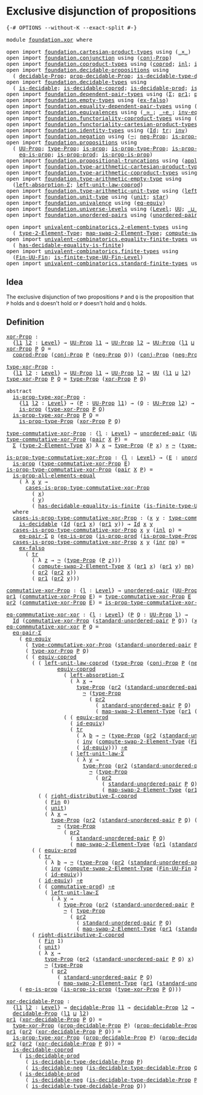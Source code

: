 # Exclusive disjunction of propositions

<pre class="Agda"><a id="50" class="Symbol">{-#</a> <a id="54" class="Keyword">OPTIONS</a> <a id="62" class="Pragma">--without-K</a> <a id="74" class="Pragma">--exact-split</a> <a id="88" class="Symbol">#-}</a>

<a id="93" class="Keyword">module</a> <a id="100" href="foundation.xor.html" class="Module">foundation.xor</a> <a id="115" class="Keyword">where</a>

<a id="122" class="Keyword">open</a> <a id="127" class="Keyword">import</a> <a id="134" href="foundation.cartesian-product-types.html" class="Module">foundation.cartesian-product-types</a> <a id="169" class="Keyword">using</a> <a id="175" class="Symbol">(</a><a id="176" href="foundation-core.cartesian-product-types.html#577" class="Function Operator">_×_</a><a id="179" class="Symbol">)</a>
<a id="181" class="Keyword">open</a> <a id="186" class="Keyword">import</a> <a id="193" href="foundation.conjunction.html" class="Module">foundation.conjunction</a> <a id="216" class="Keyword">using</a> <a id="222" class="Symbol">(</a><a id="223" href="foundation.conjunction.html#693" class="Function">conj-Prop</a><a id="232" class="Symbol">)</a>
<a id="234" class="Keyword">open</a> <a id="239" class="Keyword">import</a> <a id="246" href="foundation.coproduct-types.html" class="Module">foundation.coproduct-types</a> <a id="273" class="Keyword">using</a> <a id="279" class="Symbol">(</a><a id="280" href="foundation.coproduct-types.html#1168" class="Datatype">coprod</a><a id="286" class="Symbol">;</a> <a id="288" href="foundation.coproduct-types.html#1239" class="InductiveConstructor">inl</a><a id="291" class="Symbol">;</a> <a id="293" href="foundation.coproduct-types.html#1262" class="InductiveConstructor">inr</a><a id="296" class="Symbol">;</a> <a id="298" href="foundation.coproduct-types.html#6142" class="Function">coprod-Prop</a><a id="309" class="Symbol">;</a> <a id="311" href="foundation.coproduct-types.html#2663" class="Function">neq-inr-inl</a><a id="322" class="Symbol">;</a> <a id="324" href="foundation.coproduct-types.html#2588" class="Function">neq-inl-inr</a><a id="335" class="Symbol">)</a>
<a id="337" class="Keyword">open</a> <a id="342" class="Keyword">import</a> <a id="349" href="foundation.decidable-propositions.html" class="Module">foundation.decidable-propositions</a> <a id="383" class="Keyword">using</a>
  <a id="391" class="Symbol">(</a> <a id="393" href="foundation.decidable-propositions.html#1883" class="Function">decidable-Prop</a><a id="407" class="Symbol">;</a> <a id="409" href="foundation.decidable-propositions.html#2032" class="Function">prop-decidable-Prop</a><a id="428" class="Symbol">;</a> <a id="430" href="foundation.decidable-propositions.html#2371" class="Function">is-decidable-type-decidable-Prop</a><a id="462" class="Symbol">)</a>
<a id="464" class="Keyword">open</a> <a id="469" class="Keyword">import</a> <a id="476" href="foundation.decidable-types.html" class="Module">foundation.decidable-types</a> <a id="503" class="Keyword">using</a>
  <a id="511" class="Symbol">(</a> <a id="513" href="foundation.decidable-types.html#1905" class="Function">is-decidable</a><a id="525" class="Symbol">;</a> <a id="527" href="foundation.decidable-types.html#2953" class="Function">is-decidable-coprod</a><a id="546" class="Symbol">;</a> <a id="548" href="foundation.decidable-types.html#3323" class="Function">is-decidable-prod</a><a id="565" class="Symbol">;</a> <a id="567" href="foundation.decidable-types.html#4740" class="Function">is-decidable-neg</a><a id="583" class="Symbol">)</a>
<a id="585" class="Keyword">open</a> <a id="590" class="Keyword">import</a> <a id="597" href="foundation.dependent-pair-types.html" class="Module">foundation.dependent-pair-types</a> <a id="629" class="Keyword">using</a> <a id="635" class="Symbol">(</a><a id="636" href="foundation-core.dependent-pair-types.html#502" class="Record">Σ</a><a id="637" class="Symbol">;</a> <a id="639" href="foundation-core.dependent-pair-types.html#592" class="Field">pr1</a><a id="642" class="Symbol">;</a> <a id="644" href="foundation-core.dependent-pair-types.html#604" class="Field">pr2</a><a id="647" class="Symbol">;</a> <a id="649" href="foundation-core.dependent-pair-types.html#575" class="InductiveConstructor">pair</a><a id="653" class="Symbol">)</a>
<a id="655" class="Keyword">open</a> <a id="660" class="Keyword">import</a> <a id="667" href="foundation.empty-types.html" class="Module">foundation.empty-types</a> <a id="690" class="Keyword">using</a> <a id="696" class="Symbol">(</a><a id="697" href="foundation-core.empty-types.html#1147" class="Function">ex-falso</a><a id="705" class="Symbol">)</a>
<a id="707" class="Keyword">open</a> <a id="712" class="Keyword">import</a> <a id="719" href="foundation.equality-dependent-pair-types.html" class="Module">foundation.equality-dependent-pair-types</a> <a id="760" class="Keyword">using</a> <a id="766" class="Symbol">(</a><a id="767" href="foundation.equality-dependent-pair-types.html#1372" class="Function">eq-pair-Σ</a><a id="776" class="Symbol">)</a>
<a id="778" class="Keyword">open</a> <a id="783" class="Keyword">import</a> <a id="790" href="foundation.equivalences.html" class="Module">foundation.equivalences</a> <a id="814" class="Keyword">using</a> <a id="820" class="Symbol">(</a><a id="821" href="foundation-core.equivalences.html#1607" class="Function Operator">_≃_</a><a id="824" class="Symbol">;</a> <a id="826" href="foundation-core.equivalences.html#7843" class="Function Operator">_∘e_</a><a id="830" class="Symbol">;</a> <a id="832" href="foundation-core.equivalences.html#5707" class="Function">inv-equiv</a><a id="841" class="Symbol">;</a> <a id="843" href="foundation-core.equivalences.html#1542" class="Function">is-equiv</a><a id="851" class="Symbol">;</a> <a id="853" href="foundation-core.equivalences.html#2480" class="Function">id-equiv</a><a id="861" class="Symbol">)</a>
<a id="863" class="Keyword">open</a> <a id="868" class="Keyword">import</a> <a id="875" href="foundation.functoriality-coproduct-types.html" class="Module">foundation.functoriality-coproduct-types</a> <a id="916" class="Keyword">using</a> <a id="922" class="Symbol">(</a><a id="923" href="foundation.functoriality-coproduct-types.html#4569" class="Function">equiv-coprod</a><a id="935" class="Symbol">)</a>
<a id="937" class="Keyword">open</a> <a id="942" class="Keyword">import</a> <a id="949" href="foundation.functoriality-cartesian-product-types.html" class="Module">foundation.functoriality-cartesian-product-types</a> <a id="998" class="Keyword">using</a> <a id="1004" class="Symbol">(</a><a id="1005" href="foundation.functoriality-cartesian-product-types.html#3166" class="Function">equiv-prod</a><a id="1015" class="Symbol">)</a>
<a id="1017" class="Keyword">open</a> <a id="1022" class="Keyword">import</a> <a id="1029" href="foundation.identity-types.html" class="Module">foundation.identity-types</a> <a id="1055" class="Keyword">using</a> <a id="1061" class="Symbol">(</a><a id="1062" href="foundation-core.identity-types.html#641" class="Datatype">Id</a><a id="1064" class="Symbol">;</a> <a id="1066" href="foundation-core.identity-types.html#4583" class="Function">tr</a><a id="1068" class="Symbol">;</a> <a id="1070" href="foundation-core.identity-types.html#1552" class="Function">inv</a><a id="1073" class="Symbol">)</a>
<a id="1075" class="Keyword">open</a> <a id="1080" class="Keyword">import</a> <a id="1087" href="foundation.negation.html" class="Module">foundation.negation</a> <a id="1107" class="Keyword">using</a> <a id="1113" class="Symbol">(</a><a id="1114" href="foundation-core.negation.html#452" class="Function">¬</a><a id="1115" class="Symbol">;</a> <a id="1117" href="foundation.negation.html#1157" class="Function">neg-Prop</a><a id="1125" class="Symbol">;</a> <a id="1127" href="foundation.negation.html#942" class="Function">is-prop-neg</a><a id="1138" class="Symbol">)</a>
<a id="1140" class="Keyword">open</a> <a id="1145" class="Keyword">import</a> <a id="1152" href="foundation.propositions.html" class="Module">foundation.propositions</a> <a id="1176" class="Keyword">using</a>
  <a id="1184" class="Symbol">(</a> <a id="1186" href="foundation-core.propositions.html#1322" class="Function">UU-Prop</a><a id="1193" class="Symbol">;</a> <a id="1195" href="foundation-core.propositions.html#1424" class="Function">type-Prop</a><a id="1204" class="Symbol">;</a> <a id="1206" href="foundation-core.propositions.html#1246" class="Function">is-prop</a><a id="1213" class="Symbol">;</a> <a id="1215" href="foundation-core.propositions.html#1491" class="Function">is-prop-type-Prop</a><a id="1232" class="Symbol">;</a> <a id="1234" href="foundation.propositions.html#1285" class="Function">is-prop-Prop</a><a id="1246" class="Symbol">;</a> <a id="1248" href="foundation-core.propositions.html#2335" class="Function">is-prop-all-elements-equal</a><a id="1274" class="Symbol">;</a>
    <a id="1280" href="foundation-core.propositions.html#2649" class="Function">eq-is-prop</a><a id="1290" class="Symbol">;</a> <a id="1292" href="foundation-core.propositions.html#5656" class="Function">is-prop-prod</a><a id="1304" class="Symbol">;</a> <a id="1306" href="foundation.propositions.html#1170" class="Function">is-prop-is-prop</a><a id="1321" class="Symbol">)</a>
<a id="1323" class="Keyword">open</a> <a id="1328" class="Keyword">import</a> <a id="1335" href="foundation.propositional-truncations.html" class="Module">foundation.propositional-truncations</a> <a id="1372" class="Keyword">using</a> <a id="1378" class="Symbol">(</a><a id="1379" href="foundation.propositional-truncations.html#5581" class="Function">apply-universal-property-trunc-Prop</a><a id="1414" class="Symbol">)</a>
<a id="1416" class="Keyword">open</a> <a id="1421" class="Keyword">import</a> <a id="1428" href="foundation.type-arithmetic-cartesian-product-types.html" class="Module">foundation.type-arithmetic-cartesian-product-types</a> <a id="1479" class="Keyword">using</a> <a id="1485" class="Symbol">(</a><a id="1486" href="foundation-core.type-arithmetic-cartesian-product-types.html#2050" class="Function">commutative-prod</a><a id="1502" class="Symbol">)</a>
<a id="1504" class="Keyword">open</a> <a id="1509" class="Keyword">import</a> <a id="1516" href="foundation.type-arithmetic-coproduct-types.html" class="Module">foundation.type-arithmetic-coproduct-types</a> <a id="1559" class="Keyword">using</a> <a id="1565" class="Symbol">(</a><a id="1566" href="foundation.type-arithmetic-coproduct-types.html#5409" class="Function">right-distributive-Σ-coprod</a><a id="1593" class="Symbol">)</a>
<a id="1595" class="Keyword">open</a> <a id="1600" class="Keyword">import</a> <a id="1607" href="foundation.type-arithmetic-empty-type.html" class="Module">foundation.type-arithmetic-empty-type</a> <a id="1645" class="Keyword">using</a>
  <a id="1653" class="Symbol">(</a><a id="1654" href="foundation.type-arithmetic-empty-type.html#3100" class="Function">left-absorption-Σ</a><a id="1671" class="Symbol">;</a> <a id="1673" href="foundation.type-arithmetic-empty-type.html#7325" class="Function">left-unit-law-coprod</a><a id="1693" class="Symbol">)</a>
<a id="1695" class="Keyword">open</a> <a id="1700" class="Keyword">import</a> <a id="1707" href="foundation.type-arithmetic-unit-type.html" class="Module">foundation.type-arithmetic-unit-type</a> <a id="1744" class="Keyword">using</a> <a id="1750" class="Symbol">(</a><a id="1751" href="foundation.type-arithmetic-unit-type.html#1542" class="Function">left-unit-law-Σ</a><a id="1766" class="Symbol">)</a>
<a id="1768" class="Keyword">open</a> <a id="1773" class="Keyword">import</a> <a id="1780" href="foundation.unit-type.html" class="Module">foundation.unit-type</a> <a id="1801" class="Keyword">using</a> <a id="1807" class="Symbol">(</a><a id="1808" href="foundation.unit-type.html#975" class="Datatype">unit</a><a id="1812" class="Symbol">;</a> <a id="1814" href="foundation.unit-type.html#999" class="InductiveConstructor">star</a><a id="1818" class="Symbol">)</a>
<a id="1820" class="Keyword">open</a> <a id="1825" class="Keyword">import</a> <a id="1832" href="foundation.univalence.html" class="Module">foundation.univalence</a> <a id="1854" class="Keyword">using</a> <a id="1860" class="Symbol">(</a><a id="1861" href="foundation.univalence.html#1280" class="Function">eq-equiv</a><a id="1869" class="Symbol">)</a>
<a id="1871" class="Keyword">open</a> <a id="1876" class="Keyword">import</a> <a id="1883" href="foundation.universe-levels.html" class="Module">foundation.universe-levels</a> <a id="1910" class="Keyword">using</a> <a id="1916" class="Symbol">(</a><a id="1917" href="Agda.Primitive.html#597" class="Postulate">Level</a><a id="1922" class="Symbol">;</a> <a id="1924" href="foundation-core.universe-levels.html#222" class="Primitive">UU</a><a id="1926" class="Symbol">;</a> <a id="1928" href="Agda.Primitive.html#810" class="Primitive Operator">_⊔_</a><a id="1931" class="Symbol">)</a>
<a id="1933" class="Keyword">open</a> <a id="1938" class="Keyword">import</a> <a id="1945" href="foundation.unordered-pairs.html" class="Module">foundation.unordered-pairs</a> <a id="1972" class="Keyword">using</a> <a id="1978" class="Symbol">(</a><a id="1979" href="foundation.unordered-pairs.html#2321" class="Function">unordered-pair</a><a id="1993" class="Symbol">;</a> <a id="1995" href="foundation.unordered-pairs.html#4308" class="Function">standard-unordered-pair</a><a id="2018" class="Symbol">)</a>

<a id="2021" class="Keyword">open</a> <a id="2026" class="Keyword">import</a> <a id="2033" href="univalent-combinatorics.2-element-types.html" class="Module">univalent-combinatorics.2-element-types</a> <a id="2073" class="Keyword">using</a>
  <a id="2081" class="Symbol">(</a> <a id="2083" href="univalent-combinatorics.2-element-types.html#4865" class="Function">type-2-Element-Type</a><a id="2102" class="Symbol">;</a> <a id="2104" href="univalent-combinatorics.2-element-types.html#22430" class="Function">map-swap-2-Element-Type</a><a id="2127" class="Symbol">;</a> <a id="2129" href="univalent-combinatorics.2-element-types.html#23190" class="Function">compute-swap-2-Element-Type</a><a id="2156" class="Symbol">)</a>
<a id="2158" class="Keyword">open</a> <a id="2163" class="Keyword">import</a> <a id="2170" href="univalent-combinatorics.equality-finite-types.html" class="Module">univalent-combinatorics.equality-finite-types</a> <a id="2216" class="Keyword">using</a>
  <a id="2224" class="Symbol">(</a> <a id="2226" href="univalent-combinatorics.equality-finite-types.html#1968" class="Function">has-decidable-equality-is-finite</a><a id="2258" class="Symbol">)</a>
<a id="2260" class="Keyword">open</a> <a id="2265" class="Keyword">import</a> <a id="2272" href="univalent-combinatorics.finite-types.html" class="Module">univalent-combinatorics.finite-types</a> <a id="2309" class="Keyword">using</a>
  <a id="2317" class="Symbol">(</a><a id="2318" href="univalent-combinatorics.finite-types.html#9058" class="Function">Fin-UU-Fin</a><a id="2328" class="Symbol">;</a> <a id="2330" href="univalent-combinatorics.finite-types.html#9909" class="Function">is-finite-type-UU-Fin-Level</a><a id="2357" class="Symbol">)</a>
<a id="2359" class="Keyword">open</a> <a id="2364" class="Keyword">import</a> <a id="2371" href="univalent-combinatorics.standard-finite-types.html" class="Module">univalent-combinatorics.standard-finite-types</a> <a id="2417" class="Keyword">using</a> <a id="2423" class="Symbol">(</a><a id="2424" href="univalent-combinatorics.standard-finite-types.html#2085" class="Function">Fin</a><a id="2427" class="Symbol">)</a>
</pre>
## Idea

The exclusive disjunction of two propositions `P` and `Q` is the proposition that `P` holds and `Q` doesn't hold or `P` doesn't hold and `Q` holds.

## Definition

<pre class="Agda"><a id="xor-Prop"></a><a id="2615" href="foundation.xor.html#2615" class="Function">xor-Prop</a> <a id="2624" class="Symbol">:</a>
  <a id="2628" class="Symbol">{</a><a id="2629" href="foundation.xor.html#2629" class="Bound">l1</a> <a id="2632" href="foundation.xor.html#2632" class="Bound">l2</a> <a id="2635" class="Symbol">:</a> <a id="2637" href="Agda.Primitive.html#597" class="Postulate">Level</a><a id="2642" class="Symbol">}</a> <a id="2644" class="Symbol">→</a> <a id="2646" href="foundation-core.propositions.html#1322" class="Function">UU-Prop</a> <a id="2654" href="foundation.xor.html#2629" class="Bound">l1</a> <a id="2657" class="Symbol">→</a> <a id="2659" href="foundation-core.propositions.html#1322" class="Function">UU-Prop</a> <a id="2667" href="foundation.xor.html#2632" class="Bound">l2</a> <a id="2670" class="Symbol">→</a> <a id="2672" href="foundation-core.propositions.html#1322" class="Function">UU-Prop</a> <a id="2680" class="Symbol">(</a><a id="2681" href="foundation.xor.html#2629" class="Bound">l1</a> <a id="2684" href="Agda.Primitive.html#810" class="Primitive Operator">⊔</a> <a id="2686" href="foundation.xor.html#2632" class="Bound">l2</a><a id="2688" class="Symbol">)</a>
<a id="2690" href="foundation.xor.html#2615" class="Function">xor-Prop</a> <a id="2699" href="foundation.xor.html#2699" class="Bound">P</a> <a id="2701" href="foundation.xor.html#2701" class="Bound">Q</a> <a id="2703" class="Symbol">=</a>
  <a id="2707" href="foundation.coproduct-types.html#6142" class="Function">coprod-Prop</a> <a id="2719" class="Symbol">(</a><a id="2720" href="foundation.conjunction.html#693" class="Function">conj-Prop</a> <a id="2730" href="foundation.xor.html#2699" class="Bound">P</a> <a id="2732" class="Symbol">(</a><a id="2733" href="foundation.negation.html#1157" class="Function">neg-Prop</a> <a id="2742" href="foundation.xor.html#2701" class="Bound">Q</a><a id="2743" class="Symbol">))</a> <a id="2746" class="Symbol">(</a><a id="2747" href="foundation.conjunction.html#693" class="Function">conj-Prop</a> <a id="2757" class="Symbol">(</a><a id="2758" href="foundation.negation.html#1157" class="Function">neg-Prop</a> <a id="2767" href="foundation.xor.html#2699" class="Bound">P</a><a id="2768" class="Symbol">)</a> <a id="2770" href="foundation.xor.html#2701" class="Bound">Q</a><a id="2771" class="Symbol">)</a> <a id="2773" class="Symbol">(λ</a> <a id="2776" href="foundation.xor.html#2776" class="Bound">p</a> <a id="2778" href="foundation.xor.html#2778" class="Bound">q</a> <a id="2780" class="Symbol">→</a> <a id="2782" href="foundation-core.dependent-pair-types.html#592" class="Field">pr1</a> <a id="2786" href="foundation.xor.html#2778" class="Bound">q</a> <a id="2788" class="Symbol">(</a><a id="2789" href="foundation-core.dependent-pair-types.html#592" class="Field">pr1</a> <a id="2793" href="foundation.xor.html#2776" class="Bound">p</a><a id="2794" class="Symbol">))</a>

<a id="type-xor-Prop"></a><a id="2798" href="foundation.xor.html#2798" class="Function">type-xor-Prop</a> <a id="2812" class="Symbol">:</a>
  <a id="2816" class="Symbol">{</a><a id="2817" href="foundation.xor.html#2817" class="Bound">l1</a> <a id="2820" href="foundation.xor.html#2820" class="Bound">l2</a> <a id="2823" class="Symbol">:</a> <a id="2825" href="Agda.Primitive.html#597" class="Postulate">Level</a><a id="2830" class="Symbol">}</a> <a id="2832" class="Symbol">→</a> <a id="2834" href="foundation-core.propositions.html#1322" class="Function">UU-Prop</a> <a id="2842" href="foundation.xor.html#2817" class="Bound">l1</a> <a id="2845" class="Symbol">→</a> <a id="2847" href="foundation-core.propositions.html#1322" class="Function">UU-Prop</a> <a id="2855" href="foundation.xor.html#2820" class="Bound">l2</a> <a id="2858" class="Symbol">→</a> <a id="2860" href="foundation-core.universe-levels.html#222" class="Primitive">UU</a> <a id="2863" class="Symbol">(</a><a id="2864" href="foundation.xor.html#2817" class="Bound">l1</a> <a id="2867" href="Agda.Primitive.html#810" class="Primitive Operator">⊔</a> <a id="2869" href="foundation.xor.html#2820" class="Bound">l2</a><a id="2871" class="Symbol">)</a>
<a id="2873" href="foundation.xor.html#2798" class="Function">type-xor-Prop</a> <a id="2887" href="foundation.xor.html#2887" class="Bound">P</a> <a id="2889" href="foundation.xor.html#2889" class="Bound">Q</a> <a id="2891" class="Symbol">=</a> <a id="2893" href="foundation-core.propositions.html#1424" class="Function">type-Prop</a> <a id="2903" class="Symbol">(</a><a id="2904" href="foundation.xor.html#2615" class="Function">xor-Prop</a> <a id="2913" href="foundation.xor.html#2887" class="Bound">P</a> <a id="2915" href="foundation.xor.html#2889" class="Bound">Q</a><a id="2916" class="Symbol">)</a>

<a id="2919" class="Keyword">abstract</a>
  <a id="is-prop-type-xor-Prop"></a><a id="2930" href="foundation.xor.html#2930" class="Function">is-prop-type-xor-Prop</a> <a id="2952" class="Symbol">:</a>
    <a id="2958" class="Symbol">{</a><a id="2959" href="foundation.xor.html#2959" class="Bound">l1</a> <a id="2962" href="foundation.xor.html#2962" class="Bound">l2</a> <a id="2965" class="Symbol">:</a> <a id="2967" href="Agda.Primitive.html#597" class="Postulate">Level</a><a id="2972" class="Symbol">}</a> <a id="2974" class="Symbol">→</a> <a id="2976" class="Symbol">(</a><a id="2977" href="foundation.xor.html#2977" class="Bound">P</a> <a id="2979" class="Symbol">:</a> <a id="2981" href="foundation-core.propositions.html#1322" class="Function">UU-Prop</a> <a id="2989" href="foundation.xor.html#2959" class="Bound">l1</a><a id="2991" class="Symbol">)</a> <a id="2993" class="Symbol">→</a> <a id="2995" class="Symbol">(</a><a id="2996" href="foundation.xor.html#2996" class="Bound">Q</a> <a id="2998" class="Symbol">:</a> <a id="3000" href="foundation-core.propositions.html#1322" class="Function">UU-Prop</a> <a id="3008" href="foundation.xor.html#2962" class="Bound">l2</a><a id="3010" class="Symbol">)</a> <a id="3012" class="Symbol">→</a>
    <a id="3018" href="foundation-core.propositions.html#1246" class="Function">is-prop</a> <a id="3026" class="Symbol">(</a><a id="3027" href="foundation.xor.html#2798" class="Function">type-xor-Prop</a> <a id="3041" href="foundation.xor.html#2977" class="Bound">P</a> <a id="3043" href="foundation.xor.html#2996" class="Bound">Q</a><a id="3044" class="Symbol">)</a>
  <a id="3048" href="foundation.xor.html#2930" class="Function">is-prop-type-xor-Prop</a> <a id="3070" href="foundation.xor.html#3070" class="Bound">P</a> <a id="3072" href="foundation.xor.html#3072" class="Bound">Q</a> <a id="3074" class="Symbol">=</a>
    <a id="3080" href="foundation-core.propositions.html#1491" class="Function">is-prop-type-Prop</a> <a id="3098" class="Symbol">(</a><a id="3099" href="foundation.xor.html#2615" class="Function">xor-Prop</a> <a id="3108" href="foundation.xor.html#3070" class="Bound">P</a> <a id="3110" href="foundation.xor.html#3072" class="Bound">Q</a><a id="3111" class="Symbol">)</a>

<a id="type-commutative-xor-Prop"></a><a id="3114" href="foundation.xor.html#3114" class="Function">type-commutative-xor-Prop</a> <a id="3140" class="Symbol">:</a> <a id="3142" class="Symbol">{</a><a id="3143" href="foundation.xor.html#3143" class="Bound">l</a> <a id="3145" class="Symbol">:</a> <a id="3147" href="Agda.Primitive.html#597" class="Postulate">Level</a><a id="3152" class="Symbol">}</a> <a id="3154" class="Symbol">→</a> <a id="3156" href="foundation.unordered-pairs.html#2321" class="Function">unordered-pair</a> <a id="3171" class="Symbol">(</a><a id="3172" href="foundation-core.propositions.html#1322" class="Function">UU-Prop</a> <a id="3180" href="foundation.xor.html#3143" class="Bound">l</a><a id="3181" class="Symbol">)</a> <a id="3183" class="Symbol">→</a> <a id="3185" href="foundation-core.universe-levels.html#222" class="Primitive">UU</a> <a id="3188" href="foundation.xor.html#3143" class="Bound">l</a>
<a id="3190" href="foundation.xor.html#3114" class="Function">type-commutative-xor-Prop</a> <a id="3216" class="Symbol">(</a><a id="3217" href="foundation-core.dependent-pair-types.html#575" class="InductiveConstructor">pair</a> <a id="3222" href="foundation.xor.html#3222" class="Bound">X</a> <a id="3224" href="foundation.xor.html#3224" class="Bound">P</a><a id="3225" class="Symbol">)</a> <a id="3227" class="Symbol">=</a>
  <a id="3231" href="foundation-core.dependent-pair-types.html#502" class="Record">Σ</a> <a id="3233" class="Symbol">(</a><a id="3234" href="univalent-combinatorics.2-element-types.html#4865" class="Function">type-2-Element-Type</a> <a id="3254" href="foundation.xor.html#3222" class="Bound">X</a><a id="3255" class="Symbol">)</a> <a id="3257" class="Symbol">λ</a> <a id="3259" href="foundation.xor.html#3259" class="Bound">x</a> <a id="3261" class="Symbol">→</a> <a id="3263" href="foundation-core.propositions.html#1424" class="Function">type-Prop</a> <a id="3273" class="Symbol">(</a><a id="3274" href="foundation.xor.html#3224" class="Bound">P</a> <a id="3276" href="foundation.xor.html#3259" class="Bound">x</a><a id="3277" class="Symbol">)</a> <a id="3279" href="foundation-core.cartesian-product-types.html#577" class="Function Operator">×</a> <a id="3281" href="foundation-core.negation.html#452" class="Function">¬</a> <a id="3283" class="Symbol">(</a><a id="3284" href="foundation-core.propositions.html#1424" class="Function">type-Prop</a> <a id="3294" class="Symbol">(</a><a id="3295" href="foundation.xor.html#3224" class="Bound">P</a> <a id="3297" class="Symbol">(</a><a id="3298" href="univalent-combinatorics.2-element-types.html#22430" class="Function">map-swap-2-Element-Type</a> <a id="3322" href="foundation.xor.html#3222" class="Bound">X</a> <a id="3324" href="foundation.xor.html#3259" class="Bound">x</a><a id="3325" class="Symbol">)))</a>

<a id="is-prop-type-commutative-xor-Prop"></a><a id="3330" href="foundation.xor.html#3330" class="Function">is-prop-type-commutative-xor-Prop</a> <a id="3364" class="Symbol">:</a> <a id="3366" class="Symbol">{</a><a id="3367" href="foundation.xor.html#3367" class="Bound">l</a> <a id="3369" class="Symbol">:</a> <a id="3371" href="Agda.Primitive.html#597" class="Postulate">Level</a><a id="3376" class="Symbol">}</a> <a id="3378" class="Symbol">→</a> <a id="3380" class="Symbol">(</a><a id="3381" href="foundation.xor.html#3381" class="Bound">E</a> <a id="3383" class="Symbol">:</a> <a id="3385" href="foundation.unordered-pairs.html#2321" class="Function">unordered-pair</a> <a id="3400" class="Symbol">(</a><a id="3401" href="foundation-core.propositions.html#1322" class="Function">UU-Prop</a> <a id="3409" href="foundation.xor.html#3367" class="Bound">l</a><a id="3410" class="Symbol">))</a> <a id="3413" class="Symbol">→</a>
  <a id="3417" href="foundation-core.propositions.html#1246" class="Function">is-prop</a> <a id="3425" class="Symbol">(</a><a id="3426" href="foundation.xor.html#3114" class="Function">type-commutative-xor-Prop</a> <a id="3452" href="foundation.xor.html#3381" class="Bound">E</a><a id="3453" class="Symbol">)</a>
<a id="3455" href="foundation.xor.html#3330" class="Function">is-prop-type-commutative-xor-Prop</a> <a id="3489" class="Symbol">(</a><a id="3490" href="foundation-core.dependent-pair-types.html#575" class="InductiveConstructor">pair</a> <a id="3495" href="foundation.xor.html#3495" class="Bound">X</a> <a id="3497" href="foundation.xor.html#3497" class="Bound">P</a><a id="3498" class="Symbol">)</a> <a id="3500" class="Symbol">=</a>
  <a id="3504" href="foundation-core.propositions.html#2335" class="Function">is-prop-all-elements-equal</a>
    <a id="3535" class="Symbol">(</a> <a id="3537" class="Symbol">λ</a> <a id="3539" href="foundation.xor.html#3539" class="Bound">x</a> <a id="3541" href="foundation.xor.html#3541" class="Bound">y</a> <a id="3543" class="Symbol">→</a>
      <a id="3551" href="foundation.xor.html#3720" class="Function">cases-is-prop-type-commutative-xor-Prop</a>
        <a id="3599" class="Symbol">(</a> <a id="3601" href="foundation.xor.html#3539" class="Bound">x</a><a id="3602" class="Symbol">)</a>
        <a id="3612" class="Symbol">(</a> <a id="3614" href="foundation.xor.html#3541" class="Bound">y</a><a id="3615" class="Symbol">)</a>
        <a id="3625" class="Symbol">(</a> <a id="3627" href="univalent-combinatorics.equality-finite-types.html#1968" class="Function">has-decidable-equality-is-finite</a> <a id="3660" class="Symbol">(</a><a id="3661" href="univalent-combinatorics.finite-types.html#9909" class="Function">is-finite-type-UU-Fin-Level</a> <a id="3689" href="foundation.xor.html#3495" class="Bound">X</a><a id="3690" class="Symbol">)</a> <a id="3692" class="Symbol">(</a><a id="3693" href="foundation-core.dependent-pair-types.html#592" class="Field">pr1</a> <a id="3697" href="foundation.xor.html#3539" class="Bound">x</a><a id="3698" class="Symbol">)</a> <a id="3700" class="Symbol">(</a><a id="3701" href="foundation-core.dependent-pair-types.html#592" class="Field">pr1</a> <a id="3705" href="foundation.xor.html#3541" class="Bound">y</a><a id="3706" class="Symbol">)))</a>
  <a id="3712" class="Keyword">where</a>
  <a id="3720" href="foundation.xor.html#3720" class="Function">cases-is-prop-type-commutative-xor-Prop</a> <a id="3760" class="Symbol">:</a> <a id="3762" class="Symbol">(</a><a id="3763" href="foundation.xor.html#3763" class="Bound">x</a> <a id="3765" href="foundation.xor.html#3765" class="Bound">y</a> <a id="3767" class="Symbol">:</a> <a id="3769" href="foundation.xor.html#3114" class="Function">type-commutative-xor-Prop</a> <a id="3795" class="Symbol">(</a><a id="3796" href="foundation-core.dependent-pair-types.html#575" class="InductiveConstructor">pair</a> <a id="3801" href="foundation.xor.html#3495" class="Bound">X</a> <a id="3803" href="foundation.xor.html#3497" class="Bound">P</a><a id="3804" class="Symbol">))</a> <a id="3807" class="Symbol">→</a>
    <a id="3813" href="foundation.decidable-types.html#1905" class="Function">is-decidable</a> <a id="3826" class="Symbol">(</a><a id="3827" href="foundation-core.identity-types.html#641" class="Datatype">Id</a> <a id="3830" class="Symbol">(</a><a id="3831" href="foundation-core.dependent-pair-types.html#592" class="Field">pr1</a> <a id="3835" href="foundation.xor.html#3763" class="Bound">x</a><a id="3836" class="Symbol">)</a> <a id="3838" class="Symbol">(</a><a id="3839" href="foundation-core.dependent-pair-types.html#592" class="Field">pr1</a> <a id="3843" href="foundation.xor.html#3765" class="Bound">y</a><a id="3844" class="Symbol">))</a> <a id="3847" class="Symbol">→</a> <a id="3849" href="foundation-core.identity-types.html#641" class="Datatype">Id</a> <a id="3852" href="foundation.xor.html#3763" class="Bound">x</a> <a id="3854" href="foundation.xor.html#3765" class="Bound">y</a>
  <a id="3858" href="foundation.xor.html#3720" class="Function">cases-is-prop-type-commutative-xor-Prop</a> <a id="3898" href="foundation.xor.html#3898" class="Bound">x</a> <a id="3900" href="foundation.xor.html#3900" class="Bound">y</a> <a id="3902" class="Symbol">(</a><a id="3903" href="foundation.coproduct-types.html#1239" class="InductiveConstructor">inl</a> <a id="3907" href="foundation.xor.html#3907" class="Bound">p</a><a id="3908" class="Symbol">)</a> <a id="3910" class="Symbol">=</a>
    <a id="3916" href="foundation.equality-dependent-pair-types.html#1372" class="Function">eq-pair-Σ</a> <a id="3926" href="foundation.xor.html#3907" class="Bound">p</a> <a id="3928" class="Symbol">(</a><a id="3929" href="foundation-core.propositions.html#2649" class="Function">eq-is-prop</a> <a id="3940" class="Symbol">(</a><a id="3941" href="foundation-core.propositions.html#5656" class="Function">is-prop-prod</a> <a id="3954" class="Symbol">(</a><a id="3955" href="foundation-core.propositions.html#1491" class="Function">is-prop-type-Prop</a> <a id="3973" class="Symbol">(</a><a id="3974" href="foundation.xor.html#3497" class="Bound">P</a> <a id="3976" class="Symbol">(</a><a id="3977" href="foundation-core.dependent-pair-types.html#592" class="Field">pr1</a> <a id="3981" href="foundation.xor.html#3900" class="Bound">y</a><a id="3982" class="Symbol">)))</a> <a id="3986" href="foundation.negation.html#942" class="Function">is-prop-neg</a><a id="3997" class="Symbol">))</a>
  <a id="4002" href="foundation.xor.html#3720" class="Function">cases-is-prop-type-commutative-xor-Prop</a> <a id="4042" href="foundation.xor.html#4042" class="Bound">x</a> <a id="4044" href="foundation.xor.html#4044" class="Bound">y</a> <a id="4046" class="Symbol">(</a><a id="4047" href="foundation.coproduct-types.html#1262" class="InductiveConstructor">inr</a> <a id="4051" href="foundation.xor.html#4051" class="Bound">np</a><a id="4053" class="Symbol">)</a> <a id="4055" class="Symbol">=</a>
    <a id="4061" href="foundation-core.empty-types.html#1147" class="Function">ex-falso</a>
      <a id="4076" class="Symbol">(</a> <a id="4078" href="foundation-core.identity-types.html#4583" class="Function">tr</a>
        <a id="4089" class="Symbol">(</a> <a id="4091" class="Symbol">λ</a> <a id="4093" href="foundation.xor.html#4093" class="Bound">z</a> <a id="4095" class="Symbol">→</a> <a id="4097" href="foundation-core.negation.html#452" class="Function">¬</a> <a id="4099" class="Symbol">(</a><a id="4100" href="foundation-core.propositions.html#1424" class="Function">type-Prop</a> <a id="4110" class="Symbol">(</a><a id="4111" href="foundation.xor.html#3497" class="Bound">P</a> <a id="4113" href="foundation.xor.html#4093" class="Bound">z</a><a id="4114" class="Symbol">)))</a>
        <a id="4126" class="Symbol">(</a> <a id="4128" href="univalent-combinatorics.2-element-types.html#23190" class="Function">compute-swap-2-Element-Type</a> <a id="4156" href="foundation.xor.html#3495" class="Bound">X</a> <a id="4158" class="Symbol">(</a><a id="4159" href="foundation-core.dependent-pair-types.html#592" class="Field">pr1</a> <a id="4163" href="foundation.xor.html#4042" class="Bound">x</a><a id="4164" class="Symbol">)</a> <a id="4166" class="Symbol">(</a><a id="4167" href="foundation-core.dependent-pair-types.html#592" class="Field">pr1</a> <a id="4171" href="foundation.xor.html#4044" class="Bound">y</a><a id="4172" class="Symbol">)</a> <a id="4174" href="foundation.xor.html#4051" class="Bound">np</a><a id="4176" class="Symbol">)</a>
        <a id="4186" class="Symbol">(</a> <a id="4188" href="foundation-core.dependent-pair-types.html#604" class="Field">pr2</a> <a id="4192" class="Symbol">(</a><a id="4193" href="foundation-core.dependent-pair-types.html#604" class="Field">pr2</a> <a id="4197" href="foundation.xor.html#4042" class="Bound">x</a><a id="4198" class="Symbol">))</a>
        <a id="4209" class="Symbol">(</a> <a id="4211" href="foundation-core.dependent-pair-types.html#592" class="Field">pr1</a> <a id="4215" class="Symbol">(</a><a id="4216" href="foundation-core.dependent-pair-types.html#604" class="Field">pr2</a> <a id="4220" href="foundation.xor.html#4044" class="Bound">y</a><a id="4221" class="Symbol">)))</a>

<a id="commutative-xor-Prop"></a><a id="4226" href="foundation.xor.html#4226" class="Function">commutative-xor-Prop</a> <a id="4247" class="Symbol">:</a> <a id="4249" class="Symbol">{</a><a id="4250" href="foundation.xor.html#4250" class="Bound">l</a> <a id="4252" class="Symbol">:</a> <a id="4254" href="Agda.Primitive.html#597" class="Postulate">Level</a><a id="4259" class="Symbol">}</a> <a id="4261" class="Symbol">→</a> <a id="4263" href="foundation.unordered-pairs.html#2321" class="Function">unordered-pair</a> <a id="4278" class="Symbol">(</a><a id="4279" href="foundation-core.propositions.html#1322" class="Function">UU-Prop</a> <a id="4287" href="foundation.xor.html#4250" class="Bound">l</a><a id="4288" class="Symbol">)</a> <a id="4290" class="Symbol">→</a> <a id="4292" href="foundation-core.propositions.html#1322" class="Function">UU-Prop</a> <a id="4300" href="foundation.xor.html#4250" class="Bound">l</a>
<a id="4302" href="foundation-core.dependent-pair-types.html#592" class="Field">pr1</a> <a id="4306" class="Symbol">(</a><a id="4307" href="foundation.xor.html#4226" class="Function">commutative-xor-Prop</a> <a id="4328" href="foundation.xor.html#4328" class="Bound">E</a><a id="4329" class="Symbol">)</a> <a id="4331" class="Symbol">=</a> <a id="4333" href="foundation.xor.html#3114" class="Function">type-commutative-xor-Prop</a> <a id="4359" href="foundation.xor.html#4328" class="Bound">E</a> 
<a id="4362" href="foundation-core.dependent-pair-types.html#604" class="Field">pr2</a> <a id="4366" class="Symbol">(</a><a id="4367" href="foundation.xor.html#4226" class="Function">commutative-xor-Prop</a> <a id="4388" href="foundation.xor.html#4388" class="Bound">E</a><a id="4389" class="Symbol">)</a> <a id="4391" class="Symbol">=</a> <a id="4393" href="foundation.xor.html#3330" class="Function">is-prop-type-commutative-xor-Prop</a> <a id="4427" href="foundation.xor.html#4388" class="Bound">E</a>

<a id="eq-commmutative-xor-xor"></a><a id="4430" href="foundation.xor.html#4430" class="Function">eq-commmutative-xor-xor</a> <a id="4454" class="Symbol">:</a> <a id="4456" class="Symbol">{</a><a id="4457" href="foundation.xor.html#4457" class="Bound">l</a> <a id="4459" class="Symbol">:</a> <a id="4461" href="Agda.Primitive.html#597" class="Postulate">Level</a><a id="4466" class="Symbol">}</a> <a id="4468" class="Symbol">(</a><a id="4469" href="foundation.xor.html#4469" class="Bound">P</a> <a id="4471" href="foundation.xor.html#4471" class="Bound">Q</a> <a id="4473" class="Symbol">:</a> <a id="4475" href="foundation-core.propositions.html#1322" class="Function">UU-Prop</a> <a id="4483" href="foundation.xor.html#4457" class="Bound">l</a><a id="4484" class="Symbol">)</a> <a id="4486" class="Symbol">→</a>
  <a id="4490" href="foundation-core.identity-types.html#641" class="Datatype">Id</a> <a id="4493" class="Symbol">(</a><a id="4494" href="foundation.xor.html#4226" class="Function">commutative-xor-Prop</a> <a id="4515" class="Symbol">(</a><a id="4516" href="foundation.unordered-pairs.html#4308" class="Function">standard-unordered-pair</a> <a id="4540" href="foundation.xor.html#4469" class="Bound">P</a> <a id="4542" href="foundation.xor.html#4471" class="Bound">Q</a><a id="4543" class="Symbol">))</a> <a id="4546" class="Symbol">(</a><a id="4547" href="foundation.xor.html#2615" class="Function">xor-Prop</a> <a id="4556" href="foundation.xor.html#4469" class="Bound">P</a> <a id="4558" href="foundation.xor.html#4471" class="Bound">Q</a><a id="4559" class="Symbol">)</a>
<a id="4561" href="foundation.xor.html#4430" class="Function">eq-commmutative-xor-xor</a> <a id="4585" href="foundation.xor.html#4585" class="Bound">P</a> <a id="4587" href="foundation.xor.html#4587" class="Bound">Q</a> <a id="4589" class="Symbol">=</a>
  <a id="4593" href="foundation.equality-dependent-pair-types.html#1372" class="Function">eq-pair-Σ</a>
    <a id="4607" class="Symbol">(</a> <a id="4609" href="foundation.univalence.html#1280" class="Function">eq-equiv</a>
      <a id="4624" class="Symbol">(</a> <a id="4626" href="foundation.xor.html#3114" class="Function">type-commutative-xor-Prop</a> <a id="4652" class="Symbol">(</a><a id="4653" href="foundation.unordered-pairs.html#4308" class="Function">standard-unordered-pair</a> <a id="4677" href="foundation.xor.html#4585" class="Bound">P</a> <a id="4679" href="foundation.xor.html#4587" class="Bound">Q</a><a id="4680" class="Symbol">))</a>
      <a id="4689" class="Symbol">(</a> <a id="4691" href="foundation.xor.html#2798" class="Function">type-xor-Prop</a> <a id="4705" href="foundation.xor.html#4585" class="Bound">P</a> <a id="4707" href="foundation.xor.html#4587" class="Bound">Q</a><a id="4708" class="Symbol">)</a>
      <a id="4716" class="Symbol">(</a> <a id="4718" class="Symbol">(</a> <a id="4720" href="foundation.functoriality-coproduct-types.html#4569" class="Function">equiv-coprod</a>
        <a id="4741" class="Symbol">(</a> <a id="4743" class="Symbol">(</a> <a id="4745" href="foundation.type-arithmetic-empty-type.html#7325" class="Function">left-unit-law-coprod</a> <a id="4766" class="Symbol">(</a><a id="4767" href="foundation-core.propositions.html#1424" class="Function">type-Prop</a> <a id="4777" class="Symbol">(</a><a id="4778" href="foundation.conjunction.html#693" class="Function">conj-Prop</a> <a id="4788" href="foundation.xor.html#4585" class="Bound">P</a> <a id="4790" class="Symbol">(</a><a id="4791" href="foundation.negation.html#1157" class="Function">neg-Prop</a> <a id="4800" href="foundation.xor.html#4587" class="Bound">Q</a><a id="4801" class="Symbol">)))</a> <a id="4805" href="foundation-core.equivalences.html#7843" class="Function Operator">∘e</a>
                <a id="4824" href="foundation.functoriality-coproduct-types.html#4569" class="Function">equiv-coprod</a>
                  <a id="4855" class="Symbol">(</a> <a id="4857" href="foundation.type-arithmetic-empty-type.html#3100" class="Function">left-absorption-Σ</a>
                    <a id="4895" class="Symbol">(</a> <a id="4897" class="Symbol">λ</a> <a id="4899" href="foundation.xor.html#4899" class="Bound">x</a> <a id="4901" class="Symbol">→</a>
                      <a id="4925" href="foundation-core.propositions.html#1424" class="Function">type-Prop</a> <a id="4935" class="Symbol">(</a><a id="4936" href="foundation-core.dependent-pair-types.html#604" class="Field">pr2</a> <a id="4940" class="Symbol">(</a><a id="4941" href="foundation.unordered-pairs.html#4308" class="Function">standard-unordered-pair</a> <a id="4965" href="foundation.xor.html#4585" class="Bound">P</a> <a id="4967" href="foundation.xor.html#4587" class="Bound">Q</a><a id="4968" class="Symbol">)</a> <a id="4970" class="Symbol">(</a><a id="4971" href="foundation.coproduct-types.html#1239" class="InductiveConstructor">inl</a> <a id="4975" class="Symbol">(</a><a id="4976" href="foundation.coproduct-types.html#1239" class="InductiveConstructor">inl</a> <a id="4980" href="foundation.xor.html#4899" class="Bound">x</a><a id="4981" class="Symbol">)))</a> <a id="4985" href="foundation-core.cartesian-product-types.html#577" class="Function Operator">×</a>
                        <a id="5011" href="foundation-core.negation.html#452" class="Function">¬</a> <a id="5013" class="Symbol">(</a><a id="5014" href="foundation-core.propositions.html#1424" class="Function">type-Prop</a>
                          <a id="5050" class="Symbol">(</a> <a id="5052" href="foundation-core.dependent-pair-types.html#604" class="Field">pr2</a>
                            <a id="5084" class="Symbol">(</a> <a id="5086" href="foundation.unordered-pairs.html#4308" class="Function">standard-unordered-pair</a> <a id="5110" href="foundation.xor.html#4585" class="Bound">P</a> <a id="5112" href="foundation.xor.html#4587" class="Bound">Q</a><a id="5113" class="Symbol">)</a>
                            <a id="5143" class="Symbol">(</a> <a id="5145" href="univalent-combinatorics.2-element-types.html#22430" class="Function">map-swap-2-Element-Type</a> <a id="5169" class="Symbol">(</a><a id="5170" href="foundation-core.dependent-pair-types.html#592" class="Field">pr1</a> <a id="5174" class="Symbol">(</a><a id="5175" href="foundation.unordered-pairs.html#4308" class="Function">standard-unordered-pair</a> <a id="5199" href="foundation.xor.html#4585" class="Bound">P</a> <a id="5201" href="foundation.xor.html#4587" class="Bound">Q</a><a id="5202" class="Symbol">))</a> <a id="5205" class="Symbol">(</a><a id="5206" href="foundation.coproduct-types.html#1239" class="InductiveConstructor">inl</a> <a id="5210" class="Symbol">(</a><a id="5211" href="foundation.coproduct-types.html#1239" class="InductiveConstructor">inl</a> <a id="5215" href="foundation.xor.html#4899" class="Bound">x</a><a id="5216" class="Symbol">)))))))</a>
                  <a id="5242" class="Symbol">(</a> <a id="5244" class="Symbol">(</a> <a id="5246" href="foundation.functoriality-cartesian-product-types.html#3166" class="Function">equiv-prod</a>
                    <a id="5277" class="Symbol">(</a> <a id="5279" href="foundation-core.equivalences.html#2480" class="Function">id-equiv</a><a id="5287" class="Symbol">)</a>
                    <a id="5309" class="Symbol">(</a> <a id="5311" href="foundation-core.identity-types.html#4583" class="Function">tr</a>
                      <a id="5336" class="Symbol">(</a> <a id="5338" class="Symbol">λ</a> <a id="5340" href="foundation.xor.html#5340" class="Bound">b</a> <a id="5342" class="Symbol">→</a> <a id="5344" href="foundation-core.negation.html#452" class="Function">¬</a> <a id="5346" class="Symbol">(</a><a id="5347" href="foundation-core.propositions.html#1424" class="Function">type-Prop</a> <a id="5357" class="Symbol">(</a><a id="5358" href="foundation-core.dependent-pair-types.html#604" class="Field">pr2</a> <a id="5362" class="Symbol">(</a><a id="5363" href="foundation.unordered-pairs.html#4308" class="Function">standard-unordered-pair</a> <a id="5387" href="foundation.xor.html#4585" class="Bound">P</a> <a id="5389" href="foundation.xor.html#4587" class="Bound">Q</a><a id="5390" class="Symbol">)</a> <a id="5392" href="foundation.xor.html#5340" class="Bound">b</a><a id="5393" class="Symbol">))</a> <a id="5396" href="foundation-core.equivalences.html#1607" class="Function Operator">≃</a> <a id="5398" href="foundation-core.negation.html#452" class="Function">¬</a> <a id="5400" class="Symbol">(</a><a id="5401" href="foundation-core.propositions.html#1424" class="Function">type-Prop</a> <a id="5411" href="foundation.xor.html#4587" class="Bound">Q</a><a id="5412" class="Symbol">))</a>
                      <a id="5437" class="Symbol">(</a> <a id="5439" href="foundation-core.identity-types.html#1552" class="Function">inv</a> <a id="5443" class="Symbol">(</a><a id="5444" href="univalent-combinatorics.2-element-types.html#23190" class="Function">compute-swap-2-Element-Type</a> <a id="5472" class="Symbol">(</a><a id="5473" href="univalent-combinatorics.finite-types.html#9058" class="Function">Fin-UU-Fin</a> <a id="5484" class="Number">2</a><a id="5485" class="Symbol">)</a> <a id="5487" class="Symbol">(</a><a id="5488" href="foundation.coproduct-types.html#1239" class="InductiveConstructor">inl</a> <a id="5492" class="Symbol">(</a><a id="5493" href="foundation.coproduct-types.html#1262" class="InductiveConstructor">inr</a> <a id="5497" href="foundation.unit-type.html#999" class="InductiveConstructor">star</a><a id="5501" class="Symbol">))</a> <a id="5504" class="Symbol">(</a><a id="5505" href="foundation.coproduct-types.html#1262" class="InductiveConstructor">inr</a> <a id="5509" href="foundation.unit-type.html#999" class="InductiveConstructor">star</a><a id="5513" class="Symbol">)</a> <a id="5515" href="foundation.coproduct-types.html#2588" class="Function">neq-inl-inr</a><a id="5526" class="Symbol">))</a>
                      <a id="5551" class="Symbol">(</a> <a id="5553" href="foundation-core.equivalences.html#2480" class="Function">id-equiv</a><a id="5561" class="Symbol">)))</a> <a id="5565" href="foundation-core.equivalences.html#7843" class="Function Operator">∘e</a>
                    <a id="5588" class="Symbol">(</a> <a id="5590" href="foundation.type-arithmetic-unit-type.html#1542" class="Function">left-unit-law-Σ</a>
                      <a id="5628" class="Symbol">(</a> <a id="5630" class="Symbol">λ</a> <a id="5632" href="foundation.xor.html#5632" class="Bound">y</a> <a id="5634" class="Symbol">→</a>
                        <a id="5660" href="foundation-core.propositions.html#1424" class="Function">type-Prop</a> <a id="5670" class="Symbol">(</a><a id="5671" href="foundation-core.dependent-pair-types.html#604" class="Field">pr2</a> <a id="5675" class="Symbol">(</a><a id="5676" href="foundation.unordered-pairs.html#4308" class="Function">standard-unordered-pair</a> <a id="5700" href="foundation.xor.html#4585" class="Bound">P</a> <a id="5702" href="foundation.xor.html#4587" class="Bound">Q</a><a id="5703" class="Symbol">)</a> <a id="5705" class="Symbol">(</a><a id="5706" href="foundation.coproduct-types.html#1239" class="InductiveConstructor">inl</a> <a id="5710" class="Symbol">(</a><a id="5711" href="foundation.coproduct-types.html#1262" class="InductiveConstructor">inr</a> <a id="5715" href="foundation.xor.html#5632" class="Bound">y</a><a id="5716" class="Symbol">)))</a> <a id="5720" href="foundation-core.cartesian-product-types.html#577" class="Function Operator">×</a>
                          <a id="5748" href="foundation-core.negation.html#452" class="Function">¬</a> <a id="5750" class="Symbol">(</a><a id="5751" href="foundation-core.propositions.html#1424" class="Function">type-Prop</a>
                            <a id="5789" class="Symbol">(</a> <a id="5791" href="foundation-core.dependent-pair-types.html#604" class="Field">pr2</a>
                              <a id="5825" class="Symbol">(</a> <a id="5827" href="foundation.unordered-pairs.html#4308" class="Function">standard-unordered-pair</a> <a id="5851" href="foundation.xor.html#4585" class="Bound">P</a> <a id="5853" href="foundation.xor.html#4587" class="Bound">Q</a><a id="5854" class="Symbol">)</a>
                              <a id="5886" class="Symbol">(</a> <a id="5888" href="univalent-combinatorics.2-element-types.html#22430" class="Function">map-swap-2-Element-Type</a> <a id="5912" class="Symbol">(</a><a id="5913" href="foundation-core.dependent-pair-types.html#592" class="Field">pr1</a> <a id="5917" class="Symbol">(</a><a id="5918" href="foundation.unordered-pairs.html#4308" class="Function">standard-unordered-pair</a> <a id="5942" href="foundation.xor.html#4585" class="Bound">P</a> <a id="5944" href="foundation.xor.html#4587" class="Bound">Q</a><a id="5945" class="Symbol">))</a> <a id="5948" class="Symbol">(</a><a id="5949" href="foundation.coproduct-types.html#1239" class="InductiveConstructor">inl</a> <a id="5953" class="Symbol">(</a><a id="5954" href="foundation.coproduct-types.html#1262" class="InductiveConstructor">inr</a> <a id="5958" href="foundation.xor.html#5632" class="Bound">y</a><a id="5959" class="Symbol">)))))))))</a> <a id="5969" href="foundation-core.equivalences.html#7843" class="Function Operator">∘e</a>
          <a id="5982" class="Symbol">(</a> <a id="5984" class="Symbol">(</a> <a id="5986" href="foundation.type-arithmetic-coproduct-types.html#5409" class="Function">right-distributive-Σ-coprod</a>
            <a id="6026" class="Symbol">(</a> <a id="6028" href="univalent-combinatorics.standard-finite-types.html#2085" class="Function">Fin</a> <a id="6032" class="Number">0</a><a id="6033" class="Symbol">)</a>
            <a id="6047" class="Symbol">(</a> <a id="6049" href="foundation.unit-type.html#975" class="Datatype">unit</a><a id="6053" class="Symbol">)</a>
            <a id="6067" class="Symbol">(</a> <a id="6069" class="Symbol">λ</a> <a id="6071" href="foundation.xor.html#6071" class="Bound">x</a> <a id="6073" class="Symbol">→</a>
              <a id="6089" href="foundation-core.propositions.html#1424" class="Function">type-Prop</a> <a id="6099" class="Symbol">(</a><a id="6100" href="foundation-core.dependent-pair-types.html#604" class="Field">pr2</a> <a id="6104" class="Symbol">(</a><a id="6105" href="foundation.unordered-pairs.html#4308" class="Function">standard-unordered-pair</a> <a id="6129" href="foundation.xor.html#4585" class="Bound">P</a> <a id="6131" href="foundation.xor.html#4587" class="Bound">Q</a><a id="6132" class="Symbol">)</a> <a id="6134" class="Symbol">(</a><a id="6135" href="foundation.coproduct-types.html#1239" class="InductiveConstructor">inl</a> <a id="6139" href="foundation.xor.html#6071" class="Bound">x</a><a id="6140" class="Symbol">))</a> <a id="6143" href="foundation-core.cartesian-product-types.html#577" class="Function Operator">×</a>
                <a id="6161" href="foundation-core.negation.html#452" class="Function">¬</a> <a id="6163" class="Symbol">(</a><a id="6164" href="foundation-core.propositions.html#1424" class="Function">type-Prop</a>
                  <a id="6192" class="Symbol">(</a> <a id="6194" href="foundation-core.dependent-pair-types.html#604" class="Field">pr2</a>
                    <a id="6218" class="Symbol">(</a> <a id="6220" href="foundation.unordered-pairs.html#4308" class="Function">standard-unordered-pair</a> <a id="6244" href="foundation.xor.html#4585" class="Bound">P</a> <a id="6246" href="foundation.xor.html#4587" class="Bound">Q</a><a id="6247" class="Symbol">)</a>
                    <a id="6269" class="Symbol">(</a> <a id="6271" href="univalent-combinatorics.2-element-types.html#22430" class="Function">map-swap-2-Element-Type</a> <a id="6295" class="Symbol">(</a><a id="6296" href="foundation-core.dependent-pair-types.html#592" class="Field">pr1</a> <a id="6300" class="Symbol">(</a><a id="6301" href="foundation.unordered-pairs.html#4308" class="Function">standard-unordered-pair</a> <a id="6325" href="foundation.xor.html#4585" class="Bound">P</a> <a id="6327" href="foundation.xor.html#4587" class="Bound">Q</a><a id="6328" class="Symbol">))</a> <a id="6331" class="Symbol">(</a><a id="6332" href="foundation.coproduct-types.html#1239" class="InductiveConstructor">inl</a> <a id="6336" href="foundation.xor.html#6071" class="Bound">x</a><a id="6337" class="Symbol">))))))))</a>
        <a id="6354" class="Symbol">(</a> <a id="6356" class="Symbol">(</a> <a id="6358" href="foundation.functoriality-cartesian-product-types.html#3166" class="Function">equiv-prod</a>
          <a id="6379" class="Symbol">(</a> <a id="6381" href="foundation-core.identity-types.html#4583" class="Function">tr</a>
            <a id="6396" class="Symbol">(</a> <a id="6398" class="Symbol">λ</a> <a id="6400" href="foundation.xor.html#6400" class="Bound">b</a> <a id="6402" class="Symbol">→</a> <a id="6404" href="foundation-core.negation.html#452" class="Function">¬</a> <a id="6406" class="Symbol">(</a><a id="6407" href="foundation-core.propositions.html#1424" class="Function">type-Prop</a> <a id="6417" class="Symbol">(</a><a id="6418" href="foundation-core.dependent-pair-types.html#604" class="Field">pr2</a> <a id="6422" class="Symbol">(</a><a id="6423" href="foundation.unordered-pairs.html#4308" class="Function">standard-unordered-pair</a> <a id="6447" href="foundation.xor.html#4585" class="Bound">P</a> <a id="6449" href="foundation.xor.html#4587" class="Bound">Q</a><a id="6450" class="Symbol">)</a> <a id="6452" href="foundation.xor.html#6400" class="Bound">b</a><a id="6453" class="Symbol">))</a> <a id="6456" href="foundation-core.equivalences.html#1607" class="Function Operator">≃</a> <a id="6458" href="foundation-core.negation.html#452" class="Function">¬</a> <a id="6460" class="Symbol">(</a><a id="6461" href="foundation-core.propositions.html#1424" class="Function">type-Prop</a> <a id="6471" href="foundation.xor.html#4585" class="Bound">P</a><a id="6472" class="Symbol">))</a>
            <a id="6487" class="Symbol">(</a> <a id="6489" href="foundation-core.identity-types.html#1552" class="Function">inv</a> <a id="6493" class="Symbol">(</a><a id="6494" href="univalent-combinatorics.2-element-types.html#23190" class="Function">compute-swap-2-Element-Type</a> <a id="6522" class="Symbol">(</a><a id="6523" href="univalent-combinatorics.finite-types.html#9058" class="Function">Fin-UU-Fin</a> <a id="6534" class="Number">2</a><a id="6535" class="Symbol">)</a> <a id="6537" class="Symbol">(</a><a id="6538" href="foundation.coproduct-types.html#1262" class="InductiveConstructor">inr</a> <a id="6542" href="foundation.unit-type.html#999" class="InductiveConstructor">star</a><a id="6546" class="Symbol">)</a> <a id="6548" class="Symbol">(</a><a id="6549" href="foundation.coproduct-types.html#1239" class="InductiveConstructor">inl</a> <a id="6553" class="Symbol">(</a><a id="6554" href="foundation.coproduct-types.html#1262" class="InductiveConstructor">inr</a> <a id="6558" href="foundation.unit-type.html#999" class="InductiveConstructor">star</a><a id="6562" class="Symbol">))</a> <a id="6565" href="foundation.coproduct-types.html#2663" class="Function">neq-inr-inl</a><a id="6576" class="Symbol">))</a>
            <a id="6591" class="Symbol">(</a> <a id="6593" href="foundation-core.equivalences.html#2480" class="Function">id-equiv</a><a id="6601" class="Symbol">))</a>
          <a id="6614" class="Symbol">(</a> <a id="6616" href="foundation-core.equivalences.html#2480" class="Function">id-equiv</a><a id="6624" class="Symbol">)</a> <a id="6626" href="foundation-core.equivalences.html#7843" class="Function Operator">∘e</a>
          <a id="6639" class="Symbol">(</a> <a id="6641" class="Symbol">(</a> <a id="6643" href="foundation-core.type-arithmetic-cartesian-product-types.html#2050" class="Function">commutative-prod</a><a id="6659" class="Symbol">)</a> <a id="6661" href="foundation-core.equivalences.html#7843" class="Function Operator">∘e</a>
            <a id="6676" class="Symbol">(</a> <a id="6678" href="foundation.type-arithmetic-unit-type.html#1542" class="Function">left-unit-law-Σ</a>
              <a id="6708" class="Symbol">(</a> <a id="6710" class="Symbol">λ</a> <a id="6712" href="foundation.xor.html#6712" class="Bound">y</a> <a id="6714" class="Symbol">→</a>
                <a id="6732" class="Symbol">(</a> <a id="6734" href="foundation-core.propositions.html#1424" class="Function">type-Prop</a> <a id="6744" class="Symbol">(</a><a id="6745" href="foundation-core.dependent-pair-types.html#604" class="Field">pr2</a> <a id="6749" class="Symbol">(</a><a id="6750" href="foundation.unordered-pairs.html#4308" class="Function">standard-unordered-pair</a> <a id="6774" href="foundation.xor.html#4585" class="Bound">P</a> <a id="6776" href="foundation.xor.html#4587" class="Bound">Q</a><a id="6777" class="Symbol">)</a> <a id="6779" class="Symbol">(</a><a id="6780" href="foundation.coproduct-types.html#1262" class="InductiveConstructor">inr</a> <a id="6784" href="foundation.xor.html#6712" class="Bound">y</a><a id="6785" class="Symbol">)))</a> <a id="6789" href="foundation-core.cartesian-product-types.html#577" class="Function Operator">×</a>
                  <a id="6809" href="foundation-core.negation.html#452" class="Function">¬</a> <a id="6811" class="Symbol">(</a> <a id="6813" href="foundation-core.propositions.html#1424" class="Function">type-Prop</a>
                    <a id="6843" class="Symbol">(</a> <a id="6845" href="foundation-core.dependent-pair-types.html#604" class="Field">pr2</a>
                      <a id="6871" class="Symbol">(</a> <a id="6873" href="foundation.unordered-pairs.html#4308" class="Function">standard-unordered-pair</a> <a id="6897" href="foundation.xor.html#4585" class="Bound">P</a> <a id="6899" href="foundation.xor.html#4587" class="Bound">Q</a><a id="6900" class="Symbol">)</a>
                      <a id="6924" class="Symbol">(</a> <a id="6926" href="univalent-combinatorics.2-element-types.html#22430" class="Function">map-swap-2-Element-Type</a> <a id="6950" class="Symbol">(</a><a id="6951" href="foundation-core.dependent-pair-types.html#592" class="Field">pr1</a> <a id="6955" class="Symbol">(</a><a id="6956" href="foundation.unordered-pairs.html#4308" class="Function">standard-unordered-pair</a> <a id="6980" href="foundation.xor.html#4585" class="Bound">P</a> <a id="6982" href="foundation.xor.html#4587" class="Bound">Q</a><a id="6983" class="Symbol">))</a> <a id="6986" class="Symbol">(</a><a id="6987" href="foundation.coproduct-types.html#1262" class="InductiveConstructor">inr</a> <a id="6991" href="foundation.xor.html#6712" class="Bound">y</a><a id="6992" class="Symbol">))))))))))</a> <a id="7003" href="foundation-core.equivalences.html#7843" class="Function Operator">∘e</a>
        <a id="7014" class="Symbol">(</a> <a id="7016" href="foundation.type-arithmetic-coproduct-types.html#5409" class="Function">right-distributive-Σ-coprod</a>
          <a id="7054" class="Symbol">(</a> <a id="7056" href="univalent-combinatorics.standard-finite-types.html#2085" class="Function">Fin</a> <a id="7060" class="Number">1</a><a id="7061" class="Symbol">)</a>
          <a id="7073" class="Symbol">(</a> <a id="7075" href="foundation.unit-type.html#975" class="Datatype">unit</a><a id="7079" class="Symbol">)</a>
          <a id="7091" class="Symbol">(</a> <a id="7093" class="Symbol">λ</a> <a id="7095" href="foundation.xor.html#7095" class="Bound">x</a> <a id="7097" class="Symbol">→</a>
            <a id="7111" href="foundation-core.propositions.html#1424" class="Function">type-Prop</a> <a id="7121" class="Symbol">(</a><a id="7122" href="foundation-core.dependent-pair-types.html#604" class="Field">pr2</a> <a id="7126" class="Symbol">(</a><a id="7127" href="foundation.unordered-pairs.html#4308" class="Function">standard-unordered-pair</a> <a id="7151" href="foundation.xor.html#4585" class="Bound">P</a> <a id="7153" href="foundation.xor.html#4587" class="Bound">Q</a><a id="7154" class="Symbol">)</a> <a id="7156" href="foundation.xor.html#7095" class="Bound">x</a><a id="7157" class="Symbol">)</a> <a id="7159" href="foundation-core.cartesian-product-types.html#577" class="Function Operator">×</a>
            <a id="7173" href="foundation-core.negation.html#452" class="Function">¬</a> <a id="7175" class="Symbol">(</a><a id="7176" href="foundation-core.propositions.html#1424" class="Function">type-Prop</a>
              <a id="7200" class="Symbol">(</a> <a id="7202" href="foundation-core.dependent-pair-types.html#604" class="Field">pr2</a>
                <a id="7222" class="Symbol">(</a> <a id="7224" href="foundation.unordered-pairs.html#4308" class="Function">standard-unordered-pair</a> <a id="7248" href="foundation.xor.html#4585" class="Bound">P</a> <a id="7250" href="foundation.xor.html#4587" class="Bound">Q</a><a id="7251" class="Symbol">)</a>
                <a id="7269" class="Symbol">(</a> <a id="7271" href="univalent-combinatorics.2-element-types.html#22430" class="Function">map-swap-2-Element-Type</a> <a id="7295" class="Symbol">(</a><a id="7296" href="foundation-core.dependent-pair-types.html#592" class="Field">pr1</a> <a id="7300" class="Symbol">(</a><a id="7301" href="foundation.unordered-pairs.html#4308" class="Function">standard-unordered-pair</a> <a id="7325" href="foundation.xor.html#4585" class="Bound">P</a> <a id="7327" href="foundation.xor.html#4587" class="Bound">Q</a><a id="7328" class="Symbol">))</a> <a id="7331" href="foundation.xor.html#7095" class="Bound">x</a><a id="7332" class="Symbol">)))))))</a>
    <a id="7344" class="Symbol">(</a> <a id="7346" href="foundation-core.propositions.html#2649" class="Function">eq-is-prop</a> <a id="7357" class="Symbol">(</a><a id="7358" href="foundation.propositions.html#1170" class="Function">is-prop-is-prop</a> <a id="7374" class="Symbol">(</a><a id="7375" href="foundation.xor.html#2798" class="Function">type-xor-Prop</a> <a id="7389" href="foundation.xor.html#4585" class="Bound">P</a> <a id="7391" href="foundation.xor.html#4587" class="Bound">Q</a><a id="7392" class="Symbol">)))</a>

<a id="xor-decidable-Prop"></a><a id="7397" href="foundation.xor.html#7397" class="Function">xor-decidable-Prop</a> <a id="7416" class="Symbol">:</a>
  <a id="7420" class="Symbol">{</a><a id="7421" href="foundation.xor.html#7421" class="Bound">l1</a> <a id="7424" href="foundation.xor.html#7424" class="Bound">l2</a> <a id="7427" class="Symbol">:</a> <a id="7429" href="Agda.Primitive.html#597" class="Postulate">Level</a><a id="7434" class="Symbol">}</a> <a id="7436" class="Symbol">→</a> <a id="7438" href="foundation.decidable-propositions.html#1883" class="Function">decidable-Prop</a> <a id="7453" href="foundation.xor.html#7421" class="Bound">l1</a> <a id="7456" class="Symbol">→</a> <a id="7458" href="foundation.decidable-propositions.html#1883" class="Function">decidable-Prop</a> <a id="7473" href="foundation.xor.html#7424" class="Bound">l2</a> <a id="7476" class="Symbol">→</a>
  <a id="7480" href="foundation.decidable-propositions.html#1883" class="Function">decidable-Prop</a> <a id="7495" class="Symbol">(</a><a id="7496" href="foundation.xor.html#7421" class="Bound">l1</a> <a id="7499" href="Agda.Primitive.html#810" class="Primitive Operator">⊔</a> <a id="7501" href="foundation.xor.html#7424" class="Bound">l2</a><a id="7503" class="Symbol">)</a>
<a id="7505" href="foundation-core.dependent-pair-types.html#592" class="Field">pr1</a> <a id="7509" class="Symbol">(</a><a id="7510" href="foundation.xor.html#7397" class="Function">xor-decidable-Prop</a> <a id="7529" href="foundation.xor.html#7529" class="Bound">P</a> <a id="7531" href="foundation.xor.html#7531" class="Bound">Q</a><a id="7532" class="Symbol">)</a> <a id="7534" class="Symbol">=</a>
  <a id="7538" href="foundation.xor.html#2798" class="Function">type-xor-Prop</a> <a id="7552" class="Symbol">(</a><a id="7553" href="foundation.decidable-propositions.html#2032" class="Function">prop-decidable-Prop</a> <a id="7573" href="foundation.xor.html#7529" class="Bound">P</a><a id="7574" class="Symbol">)</a> <a id="7576" class="Symbol">(</a><a id="7577" href="foundation.decidable-propositions.html#2032" class="Function">prop-decidable-Prop</a> <a id="7597" href="foundation.xor.html#7531" class="Bound">Q</a><a id="7598" class="Symbol">)</a>
<a id="7600" href="foundation-core.dependent-pair-types.html#592" class="Field">pr1</a> <a id="7604" class="Symbol">(</a><a id="7605" href="foundation-core.dependent-pair-types.html#604" class="Field">pr2</a> <a id="7609" class="Symbol">(</a><a id="7610" href="foundation.xor.html#7397" class="Function">xor-decidable-Prop</a> <a id="7629" href="foundation.xor.html#7629" class="Bound">P</a> <a id="7631" href="foundation.xor.html#7631" class="Bound">Q</a><a id="7632" class="Symbol">))</a> <a id="7635" class="Symbol">=</a>
  <a id="7639" href="foundation.xor.html#2930" class="Function">is-prop-type-xor-Prop</a> <a id="7661" class="Symbol">(</a><a id="7662" href="foundation.decidable-propositions.html#2032" class="Function">prop-decidable-Prop</a> <a id="7682" href="foundation.xor.html#7629" class="Bound">P</a><a id="7683" class="Symbol">)</a> <a id="7685" class="Symbol">(</a><a id="7686" href="foundation.decidable-propositions.html#2032" class="Function">prop-decidable-Prop</a> <a id="7706" href="foundation.xor.html#7631" class="Bound">Q</a><a id="7707" class="Symbol">)</a>
<a id="7709" href="foundation-core.dependent-pair-types.html#604" class="Field">pr2</a> <a id="7713" class="Symbol">(</a><a id="7714" href="foundation-core.dependent-pair-types.html#604" class="Field">pr2</a> <a id="7718" class="Symbol">(</a><a id="7719" href="foundation.xor.html#7397" class="Function">xor-decidable-Prop</a> <a id="7738" href="foundation.xor.html#7738" class="Bound">P</a> <a id="7740" href="foundation.xor.html#7740" class="Bound">Q</a><a id="7741" class="Symbol">))</a> <a id="7744" class="Symbol">=</a>
  <a id="7748" href="foundation.decidable-types.html#2953" class="Function">is-decidable-coprod</a>
    <a id="7772" class="Symbol">(</a> <a id="7774" href="foundation.decidable-types.html#3323" class="Function">is-decidable-prod</a>
      <a id="7798" class="Symbol">(</a> <a id="7800" href="foundation.decidable-propositions.html#2371" class="Function">is-decidable-type-decidable-Prop</a> <a id="7833" href="foundation.xor.html#7738" class="Bound">P</a><a id="7834" class="Symbol">)</a>
      <a id="7842" class="Symbol">(</a> <a id="7844" href="foundation.decidable-types.html#4740" class="Function">is-decidable-neg</a> <a id="7861" class="Symbol">(</a><a id="7862" href="foundation.decidable-propositions.html#2371" class="Function">is-decidable-type-decidable-Prop</a> <a id="7895" href="foundation.xor.html#7740" class="Bound">Q</a><a id="7896" class="Symbol">)))</a>
    <a id="7904" class="Symbol">(</a> <a id="7906" href="foundation.decidable-types.html#3323" class="Function">is-decidable-prod</a>
      <a id="7930" class="Symbol">(</a> <a id="7932" href="foundation.decidable-types.html#4740" class="Function">is-decidable-neg</a> <a id="7949" class="Symbol">(</a><a id="7950" href="foundation.decidable-propositions.html#2371" class="Function">is-decidable-type-decidable-Prop</a> <a id="7983" href="foundation.xor.html#7738" class="Bound">P</a><a id="7984" class="Symbol">))</a>
      <a id="7993" class="Symbol">(</a> <a id="7995" href="foundation.decidable-propositions.html#2371" class="Function">is-decidable-type-decidable-Prop</a> <a id="8028" href="foundation.xor.html#7740" class="Bound">Q</a><a id="8029" class="Symbol">))</a>
</pre>
